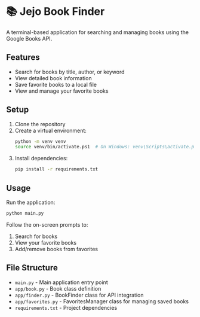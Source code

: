 # 📚 Jejo Book Finder

A terminal-based application for searching and managing books using the Google Books API.

## Features

- Search for books by title, author, or keyword
- View detailed book information
- Save favorite books to a local file
- View and manage your favorite books

## Setup

1. Clone the repository
2. Create a virtual environment:
   ```bash
   python -m venv venv
   source venv/bin/activate.ps1  # On Windows: venv\Scripts\activate.ps1
   ```
3. Install dependencies:
   ```bash
   pip install -r requirements.txt
   ```

## Usage

Run the application:
```bash
python main.py
```

Follow the on-screen prompts to:
1. Search for books
2. View your favorite books
3. Add/remove books from favorites

## File Structure

- `main.py` - Main application entry point
- `app/book.py` - Book class definition
- `app/finder.py` - BookFinder class for API integration
- `app/favorites.py` - FavoritesManager class for managing saved books
- `requirements.txt` - Project dependencies 